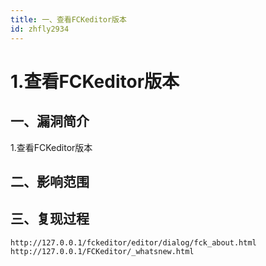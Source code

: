```yaml
---
title: 一、查看FCKeditor版本
id: zhfly2934
---
```


# 1.查看FCKeditor版本

## 一、漏洞简介

1.查看FCKeditor版本

## 二、影响范围

## 三、复现过程

```
http://127.0.0.1/fckeditor/editor/dialog/fck_about.html
http://127.0.0.1/FCKeditor/_whatsnew.html 
```